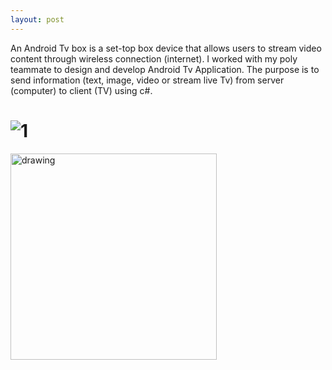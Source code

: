 ```yaml
---
layout: post
---
```

An Android Tv box is a set-top box device that allows users to stream video content through wireless connection (internet). I worked with my poly teammate to design and develop Android Tv Application. The purpose is to send information (text, image, video or stream live Tv) from server (computer) to client (TV) using c#.

# ![1](https://github.com/sycsy/csy/assets/48885389/b672e05d-47ad-41d6-9454-1704b5f49e2a)
<img src="1.png" alt="drawing" width="330"/>
